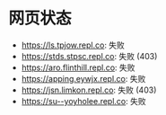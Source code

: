# 网页状态
- https://ls.tpjow.repl.co: 失败
- https://stds.stpsc.repl.co: 失败 (403)
- https://aro.flinthill.repl.co: 失败
- https://apping.eywjx.repl.co: 失败
- https://jsn.limkon.repl.co: 失败 (403)
- https://su--yoyholee.repl.co: 失败
